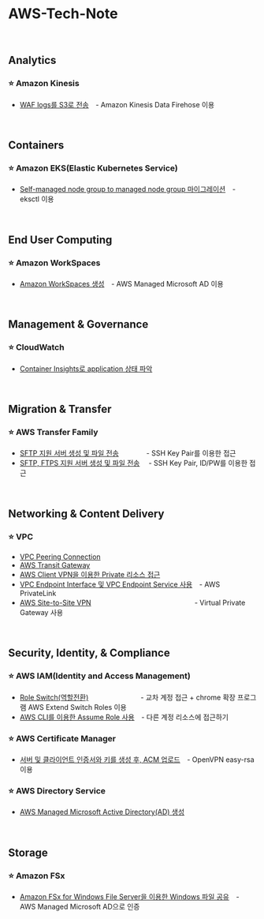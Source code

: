 # AWS-Tech-Note

<br/>

## Analytics
### ⭐ Amazon Kinesis
- [WAF logs를 S3로 전송](https://github.com/bigmtn1113/AWS-Tech-Note/blob/master/Analytics/Kinesis/WAF%20logs%EB%A5%BC%20S3%EB%A1%9C%20%EC%A0%84%EC%86%A1.md)　- Amazon Kinesis Data Firehose 이용

<br/>

## Containers
### ⭐ Amazon EKS(Elastic Kubernetes Service)
- [Self-managed node group to managed node group 마이그레이션](https://github.com/bigmtn1113/AWS-Tech-Note/blob/master/Containers/Amazon%20EKS(Elastic%20Kubernetes%20Service)/Self-managed%20node%20group%20to%20managed%20node%20group%20%EB%A7%88%EC%9D%B4%EA%B7%B8%EB%A0%88%EC%9D%B4%EC%85%98.md)　- eksctl 이용

<br/>

## End User Computing
### ⭐ Amazon WorkSpaces
- [Amazon WorkSpaces 생성](https://github.com/bigmtn1113/AWS-Tech-Note/blob/master/End%20User%20Computing/Amazon%20WorkSpaces/Amazon%20WorkSpaces%20%EC%83%9D%EC%84%B1.md)　- AWS Managed Microsoft AD 이용

<br/>

## Management & Governance
### ⭐ CloudWatch
- [Container Insights로 application 상태 파악](https://github.com/bigmtn1113/AWS-Tech-Note/blob/master/Management%20%26%20Governance/Container%20Insights%EB%A1%9C%20application%20%EC%83%81%ED%83%9C%20%ED%8C%8C%EC%95%85.md)

<br/>

## Migration & Transfer
### ⭐ AWS Transfer Family
- [SFTP 지원 서버 생성 및 파일 전송](https://github.com/bigmtn1113/AWS-Tech-Note/blob/master/Migration%20%26%20Transfer/AWS%20Transfer%20Family/SFTP%20%EC%A7%80%EC%9B%90%20%EC%84%9C%EB%B2%84%20%EC%83%9D%EC%84%B1%20%EB%B0%8F%20%ED%8C%8C%EC%9D%BC%20%EC%A0%84%EC%86%A1.md)　　　　- SSH Key Pair를 이용한 접근
- [SFTP, FTPS 지원 서버 생성 및 파일 전송](https://github.com/bigmtn1113/AWS-Tech-Note/blob/master/Migration%20%26%20Transfer/AWS%20Transfer%20Family/SFTP%2C%20FTPS%20%EC%A7%80%EC%9B%90%20%EC%84%9C%EB%B2%84%20%EC%83%9D%EC%84%B1%20%EB%B0%8F%20%ED%8C%8C%EC%9D%BC%20%EC%A0%84%EC%86%A1.md)　 - SSH Key Pair, ID/PW를 이용한 접근

<br/>

## Networking & Content Delivery
### ⭐ VPC
- [VPC Peering Connection](https://github.com/bigmtn1113/AWS-Tech-Note/blob/master/Networking%20%26%20Content%20Delivery/VPC/VPC%20Peering%20Connection.md)
- [AWS Transit Gateway](https://github.com/bigmtn1113/AWS-Tech-Note/blob/master/Networking%20%26%20Content%20Delivery/VPC/AWS%20Transit%20Gateway.md)
- [AWS Client VPN을 이용한 Private 리소스 접근](https://github.com/bigmtn1113/AWS-Tech-Note/blob/master/Networking%20&%20Content%20Delivery/VPC/AWS%20Client%20VPN%EC%9D%84%20%EC%9D%B4%EC%9A%A9%ED%95%9C%20Private%20%EB%A6%AC%EC%86%8C%EC%8A%A4%20%EC%A0%91%EA%B7%BC.md)
- [VPC Endpoint Interface 및 VPC Endpoint Service 사용](https://github.com/bigmtn1113/AWS-Tech-Note/blob/master/Networking%20%26%20Content%20Delivery/VPC/VPC%20Endpoint%20Interface%20%EB%B0%8F%20VPC%20Endpoint%20Service%20%EC%82%AC%EC%9A%A9.md)　- AWS PrivateLink
- [AWS Site-to-Site VPN](https://github.com/bigmtn1113/AWS-Tech-Note/blob/master/Networking%20%26%20Content%20Delivery/VPC/AWS%20Site-to-Site%20VPN.md)　　　　　　　　　　　　　　　- Virtual Private Gateway 사용

<br/>

## Security, Identity, & Compliance
### ⭐ AWS IAM(Identity and Access Management)
- [Role Switch(역할전환)](https://github.com/bigmtn1113/AWS-Tech-Note/blob/master/Security%2C%20Identity%2C%20%26%20Compliance/AWS%20IAM(Identity%20and%20Access%20Management)/Role%20Switch(%EC%97%AD%ED%95%A0%EC%A0%84%ED%99%98).md) 　　　　　　　 - 교차 계정 접근 + chrome 확장 프로그램 AWS Extend Switch Roles 이용
- [AWS CLI를 이용한 Assume Role 사용](https://github.com/bigmtn1113/AWS-Tech-Note/blob/master/Security,%20Identity,%20&%20Compliance/AWS%20IAM(Identity%20and%20Access%20Management)/AWS%20CLI%EB%A5%BC%20%EC%9D%B4%EC%9A%A9%ED%95%9C%20Assume%20Role%20%EC%82%AC%EC%9A%A9.md)　- 다른 계정 리소스에 접근하기

### ⭐ AWS Certificate Manager
- [서버 및 클라이언트 인증서와 키를 생성 후, ACM 업로드](https://github.com/bigmtn1113/AWS-Tech-Note/blob/master/Security%2C%20Identity%2C%20%26%20Compliance/AWS%20Certificate%20Manager/%EC%84%9C%EB%B2%84%20%EB%B0%8F%20%ED%81%B4%EB%9D%BC%EC%9D%B4%EC%96%B8%ED%8A%B8%20%EC%9D%B8%EC%A6%9D%EC%84%9C%EC%99%80%20%ED%82%A4%EB%A5%BC%20%EC%83%9D%EC%84%B1%20%ED%9B%84%2C%20ACM%20%EC%97%85%EB%A1%9C%EB%93%9C.md)　- OpenVPN easy-rsa 이용

### ⭐ AWS Directory Service
- [AWS Managed Microsoft Active Directory(AD) 생성](https://github.com/bigmtn1113/AWS-Tech-Note/blob/master/Security%2C%20Identity%2C%20%26%20Compliance/AWS%20Directory%20Service/AWS%20Managed%20Microsoft%20Active%20Directory(AD)%20%EC%83%9D%EC%84%B1.md)

<br/>

## Storage
### ⭐ Amazon FSx
- [Amazon FSx for Windows File Server을 이용한 Windows 파일 공유](https://github.com/bigmtn1113/AWS-Tech-Note/blob/master/Storage/Amazon%20FSx/Amazon%20FSx%20for%20Windows%20File%20Server%EC%9D%84%20%EC%9D%B4%EC%9A%A9%ED%95%9C%20Windows%20%ED%8C%8C%EC%9D%BC%20%EA%B3%B5%EC%9C%A0.md)　- AWS Managed Microsoft AD으로 인증
